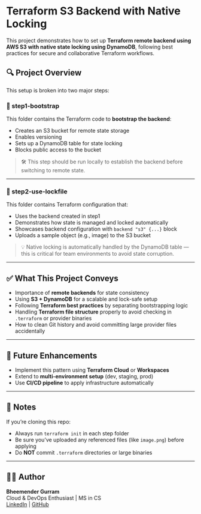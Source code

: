 # Terraform S3 Backend with Native Locking

This project demonstrates how to set up **Terraform remote backend using AWS S3 with native state locking using DynamoDB**, following best practices for secure and collaborative Terraform workflows.

## 🔍 Project Overview

This setup is broken into two major steps:

### 📁 step1-bootstrap
This folder contains the Terraform code to **bootstrap the backend**:
- Creates an S3 bucket for remote state storage
- Enables versioning
- Sets up a DynamoDB table for state locking
- Blocks public access to the bucket

> 🛠️ This step should be run locally to establish the backend before switching to remote state.

---

### 📁 step2-use-lockfile
This folder contains Terraform configuration that:
- Uses the backend created in step1
- Demonstrates how state is managed and locked automatically
- Showcases backend configuration with `backend "s3" {...}` block
- Uploads a sample object (e.g., image) to the S3 bucket

> 💡 Native locking is automatically handled by the DynamoDB table — this is critical for team environments to avoid state corruption.

---

## ✅ What This Project Conveys

- Importance of **remote backends** for state consistency
- Using **S3 + DynamoDB** for a scalable and lock-safe setup
- Following **Terraform best practices** by separating bootstrapping logic
- Handling **Terraform file structure** properly to avoid checking in `.terraform` or provider binaries
- How to clean Git history and avoid committing large provider files accidentally

---

## 🚀 Future Enhancements

- Implement this pattern using **Terraform Cloud** or **Workspaces**
- Extend to **multi-environment setup** (dev, staging, prod)
- Use **CI/CD pipeline** to apply infrastructure automatically

---

## 🧠 Notes

If you’re cloning this repo:
- Always run `terraform init` in each step folder
- Be sure you’ve uploaded any referenced files (like `image.png`) before applying
- Do **NOT** commit `.terraform` directories or large binaries

---

## 👨‍💻 Author

**Bheemender Gurram**  
Cloud & DevOps Enthusiast | MS in CS  
[LinkedIn](https://www.linkedin.com/in/bheemendergurram) | [GitHub](https://github.com/Bheemender1998)

